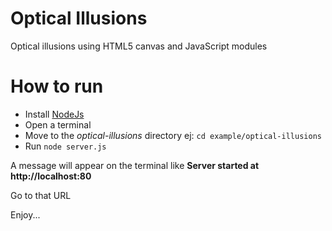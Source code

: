 # Optical Illusions
Optical illusions using HTML5 canvas and JavaScript modules

# How to run 
- Install [NodeJs](https://nodejs.org/en/) 
- Open a terminal
- Move to the _optical-illusions_ directory ej: `cd example/optical-illusions`
- Run `node server.js`

A message will appear on the terminal like **Server started at http://localhost:80**

Go to that URL

Enjoy...
